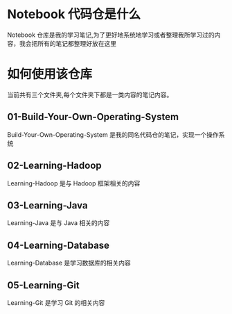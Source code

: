 # Notebook 代码仓是什么
Notebook 仓库是我的学习笔记,为了更好地系统地学习或者整理我所学习过的内容，我会把所有的笔记都整理好放在这里

# 如何使用该仓库
当前共有三个文件夹,每个文件夹下都是一类内容的笔记内容。

## 01-Build-Your-Own-Operating-System 

Build-Your-Own-Operating-System 是我的同名代码仓的笔记，实现一个操作系统

## 02-Learning-Hadoop 
Learning-Hadoop 是与 Hadoop 框架相关的内容

## 03-Learning-Java 
Learning-Java 是与 Java 相关的内容

## 04-Learning-Database
Learning-Database 是学习数据库的相关内容

## 05-Learning-Git
Learning-Git 是学习 Git 的相关内容

